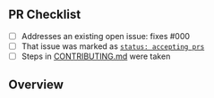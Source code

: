 <!-- 👋 Hi, thanks for sending a PR to zod-tsconfig! ⚙
Please fill out all fields below and make sure each item is true and [x] checked.
Otherwise we may not be able to review your PR. -->

## PR Checklist

- [ ] Addresses an existing open issue: fixes #000
- [ ] That issue was marked as [`status: accepting prs`](https://github.com/JoshuaKGoldberg/zod-tsconfig/issues?q=is%3Aopen+is%3Aissue+label%3A%22status%3A+accepting+prs%22)
- [ ] Steps in [CONTRIBUTING.md](https://github.com/JoshuaKGoldberg/zod-tsconfig/blob/main/.github/CONTRIBUTING.md) were taken

## Overview

<!-- Description of what is changed and how the code change does that. -->

